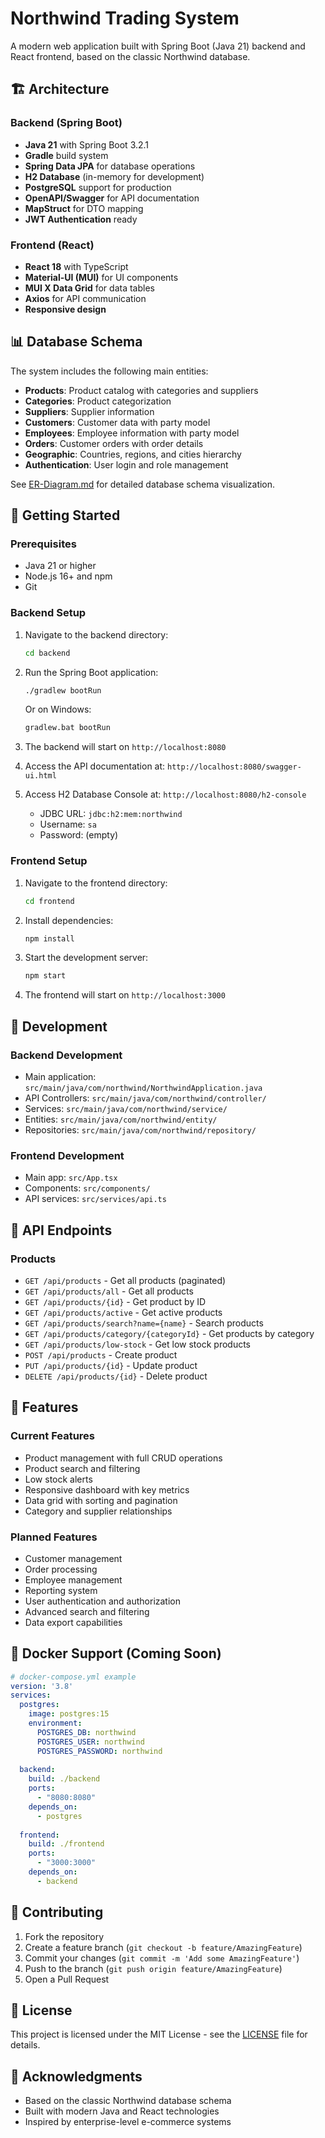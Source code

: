 # Northwind Trading System

A modern web application built with Spring Boot (Java 21) backend and React frontend, based on the classic Northwind database.

## 🏗️ Architecture

### Backend (Spring Boot)
- **Java 21** with Spring Boot 3.2.1
- **Gradle** build system
- **Spring Data JPA** for database operations
- **H2 Database** (in-memory for development)
- **PostgreSQL** support for production
- **OpenAPI/Swagger** for API documentation
- **MapStruct** for DTO mapping
- **JWT Authentication** ready

### Frontend (React)
- **React 18** with TypeScript
- **Material-UI (MUI)** for UI components
- **MUI X Data Grid** for data tables
- **Axios** for API communication
- **Responsive design**

## 📊 Database Schema

The system includes the following main entities:

- **Products**: Product catalog with categories and suppliers
- **Categories**: Product categorization
- **Suppliers**: Supplier information
- **Customers**: Customer data with party model
- **Employees**: Employee information with party model
- **Orders**: Customer orders with order details
- **Geographic**: Countries, regions, and cities hierarchy
- **Authentication**: User login and role management

See [ER-Diagram.md](./ER-Diagram.md) for detailed database schema visualization.

## 🚀 Getting Started

### Prerequisites
- Java 21 or higher
- Node.js 16+ and npm
- Git

### Backend Setup

1. Navigate to the backend directory:
   ```bash
   cd backend
   ```

2. Run the Spring Boot application:
   ```bash
   ./gradlew bootRun
   ```
   
   Or on Windows:
   ```bash
   gradlew.bat bootRun
   ```

3. The backend will start on `http://localhost:8080`

4. Access the API documentation at: `http://localhost:8080/swagger-ui.html`

5. Access H2 Database Console at: `http://localhost:8080/h2-console`
   - JDBC URL: `jdbc:h2:mem:northwind`
   - Username: `sa`
   - Password: (empty)

### Frontend Setup

1. Navigate to the frontend directory:
   ```bash
   cd frontend
   ```

2. Install dependencies:
   ```bash
   npm install
   ```

3. Start the development server:
   ```bash
   npm start
   ```

4. The frontend will start on `http://localhost:3000`

## 🔧 Development

### Backend Development
- Main application: `src/main/java/com/northwind/NorthwindApplication.java`
- API Controllers: `src/main/java/com/northwind/controller/`
- Services: `src/main/java/com/northwind/service/`
- Entities: `src/main/java/com/northwind/entity/`
- Repositories: `src/main/java/com/northwind/repository/`

### Frontend Development
- Main app: `src/App.tsx`
- Components: `src/components/`
- API services: `src/services/api.ts`

## 📝 API Endpoints

### Products
- `GET /api/products` - Get all products (paginated)
- `GET /api/products/all` - Get all products
- `GET /api/products/{id}` - Get product by ID
- `GET /api/products/active` - Get active products
- `GET /api/products/search?name={name}` - Search products
- `GET /api/products/category/{categoryId}` - Get products by category
- `GET /api/products/low-stock` - Get low stock products
- `POST /api/products` - Create product
- `PUT /api/products/{id}` - Update product
- `DELETE /api/products/{id}` - Delete product

## 🎯 Features

### Current Features
- Product management with full CRUD operations
- Product search and filtering
- Low stock alerts
- Responsive dashboard with key metrics
- Data grid with sorting and pagination
- Category and supplier relationships

### Planned Features
- Customer management
- Order processing
- Employee management
- Reporting system
- User authentication and authorization
- Advanced search and filtering
- Data export capabilities

## 🐳 Docker Support (Coming Soon)

```yaml
# docker-compose.yml example
version: '3.8'
services:
  postgres:
    image: postgres:15
    environment:
      POSTGRES_DB: northwind
      POSTGRES_USER: northwind
      POSTGRES_PASSWORD: northwind
    
  backend:
    build: ./backend
    ports:
      - "8080:8080"
    depends_on:
      - postgres
      
  frontend:
    build: ./frontend
    ports:
      - "3000:3000"
    depends_on:
      - backend
```

## 🤝 Contributing

1. Fork the repository
2. Create a feature branch (`git checkout -b feature/AmazingFeature`)
3. Commit your changes (`git commit -m 'Add some AmazingFeature'`)
4. Push to the branch (`git push origin feature/AmazingFeature`)
5. Open a Pull Request

## 📄 License

This project is licensed under the MIT License - see the [LICENSE](LICENSE) file for details.

## 🙏 Acknowledgments

- Based on the classic Northwind database schema
- Built with modern Java and React technologies
- Inspired by enterprise-level e-commerce systems


